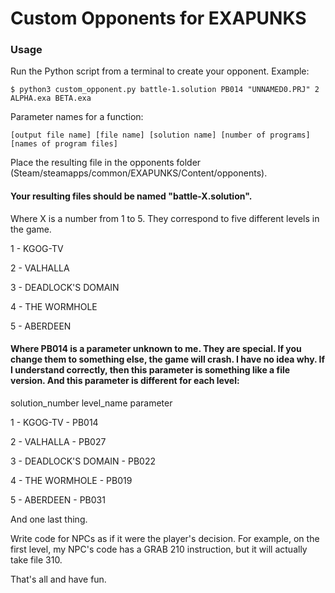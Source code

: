 # Custom Opponents for EXAPUNKS

### Usage
Run the Python script from a terminal to create your opponent. Example:

  ```$ python3 custom_opponent.py battle-1.solution PB014 "UNNAMED0.PRJ" 2 ALPHA.exa BETA.exa```

Parameter names for a function:

```[output file name] [file name] [solution name] [number of programs] [names of program files]```

Place the resulting file in the opponents folder (Steam/steamapps/common/EXAPUNKS/Content/opponents).


#### Your resulting files should be named "battle-X.solution".

Where X is a number from 1 to 5. They correspond to five different levels in the game.

1 - KGOG-TV

2 - VALHALLA

3 - DEADLOCK'S DOMAIN

4 - THE WORMHOLE

5 - ABERDEEN


#### Where PB014 is a parameter unknown to me. They are special. If you change them to something else, the game will crash. I have no idea why. If I understand correctly, then this parameter is something like a file version. And this parameter is different for each level:

solution_number level_name parameter

1 - KGOG-TV - PB014

2 - VALHALLA - PB027

3 - DEADLOCK'S DOMAIN - PB022

4 - THE WORMHOLE - PB019

5 - ABERDEEN - PB031

And one last thing. 

Write code for NPCs as if it were the player's decision. For example, on the first level, my NPC's code has a GRAB 210 instruction, but it will actually take file 310.

That's all and have fun.

